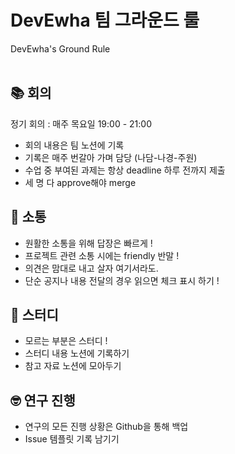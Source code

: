 # DevEwha 팀 그라운드 룰

DevEwha's Ground Rule
</br>
</br>

<h2>📚 회의 </h2>

정기 회의 : 매주 목요일 19:00 - 21:00
- 회의 내용은 팀 노션에 기록
- 기록은 매주 번갈아 가며 담당 (나담-나경-주원)
- 수업 중 부여된 과제는 항상 deadline 하루 전까지 제출
- 세 명 다 approve해야 merge 

<h2>💬 소통</h2>

- 원활한 소통을 위해 답장은 빠르게 !
- 프로젝트 관련 소통 시에는 friendly 반말 !
- 의견은 맘대로 내고 살자 여기서라도.
- 단순 공지나 내용 전달의 경우 읽으면 체크 표시 하기 !

<h2>🧠 스터디</h2>

- 모르는 부분은 스터디 !
- 스터디 내용 노션에 기록하기
- 참고 자료 노션에 모아두기

<h2>🤓 연구 진행</h2>

- 연구의 모든 진행 상황은 Github을 통해 백업
- Issue 템플릿 기록 남기기
